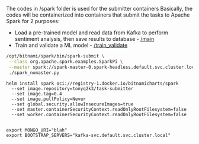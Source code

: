 The codes in /spark folder is used for the submitter containers
Basically, the codes will be containerized into containers that submit the tasks to Apache Spark for 2 purposes:
+ Load a pre-trained model and read data from Kafka to perform sentiment analysis, then save results to database - [/main](/spark/main/)
+ Train and validate a ML model - [/train_validate](/spark/train_validate/)

```bash
/opt/bitnami/spark/bin/spark-submit \
 --class org.apache.spark.examples.SparkPi \
 --master spark://spark-master-0.spark-headless.default.svc.cluster.local:7077 \
 ./spark_nomaster.py
```

```
helm install spark oci://registry-1.docker.io/bitnamicharts/spark
  --set image.repository=tonyq2k3/task-submitter
  --set image.tag=0.4
  --set image.pullPolicy=Never
  --set global.security.allowInsecureImages=true
  --set master.containerSecurityContext.readOnlyRootFilesystem=false
  --set worker.containerSecurityContext.readOnlyRootFilesystem=false


export MONGO_URI="blah"
export BOOTSTRAP_SERVERS="kafka-svc.default.svc.cluster.local"
```

